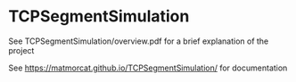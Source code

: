 # TCPSegmentSimulation
See TCPSegmentSimulation/overview.pdf for a brief explanation of the project

See https://matmorcat.github.io/TCPSegmentSimulation/ for documentation
